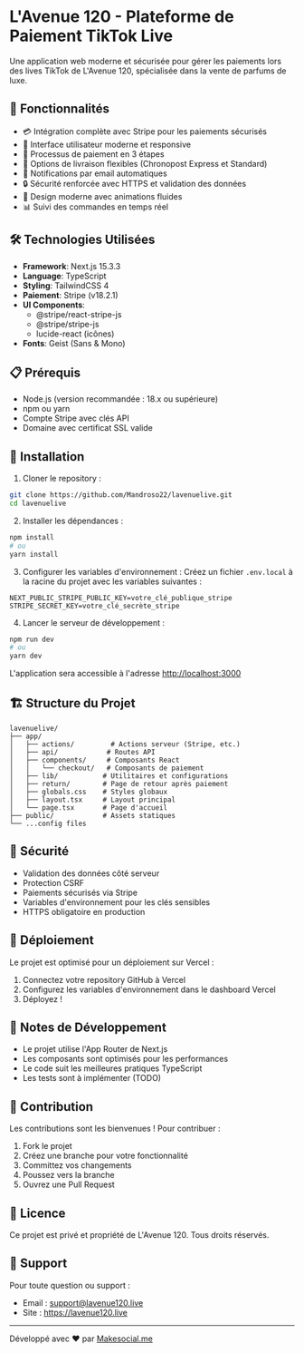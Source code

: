 # L'Avenue 120 - Plateforme de Paiement TikTok Live

Une application web moderne et sécurisée pour gérer les paiements lors des lives TikTok de L'Avenue 120, spécialisée dans la vente de parfums de luxe.

## 🚀 Fonctionnalités

- 💳 Intégration complète avec Stripe pour les paiements sécurisés
- 📱 Interface utilisateur moderne et responsive
- 🔄 Processus de paiement en 3 étapes
- 🚚 Options de livraison flexibles (Chronopost Express et Standard)
- 📧 Notifications par email automatiques
- 🔒 Sécurité renforcée avec HTTPS et validation des données
- 🎨 Design moderne avec animations fluides
- 📊 Suivi des commandes en temps réel

## 🛠️ Technologies Utilisées

- **Framework**: Next.js 15.3.3
- **Language**: TypeScript
- **Styling**: TailwindCSS 4
- **Paiement**: Stripe (v18.2.1)
- **UI Components**:
  - @stripe/react-stripe-js
  - @stripe/stripe-js
  - lucide-react (icônes)
- **Fonts**: Geist (Sans & Mono)

## 📋 Prérequis

- Node.js (version recommandée : 18.x ou supérieure)
- npm ou yarn
- Compte Stripe avec clés API
- Domaine avec certificat SSL valide

## 🔧 Installation

1. Cloner le repository :

```bash
git clone https://github.com/Mandroso22/lavenuelive.git
cd lavenuelive
```

2. Installer les dépendances :

```bash
npm install
# ou
yarn install
```

3. Configurer les variables d'environnement :
   Créez un fichier `.env.local` à la racine du projet avec les variables suivantes :

```env
NEXT_PUBLIC_STRIPE_PUBLIC_KEY=votre_clé_publique_stripe
STRIPE_SECRET_KEY=votre_clé_secrète_stripe
```

4. Lancer le serveur de développement :

```bash
npm run dev
# ou
yarn dev
```

L'application sera accessible à l'adresse [http://localhost:3000](http://localhost:3000)

## 🏗️ Structure du Projet

```
lavenuelive/
├── app/
│   ├── actions/         # Actions serveur (Stripe, etc.)
│   ├── api/            # Routes API
│   ├── components/     # Composants React
│   │   └── checkout/   # Composants de paiement
│   ├── lib/           # Utilitaires et configurations
│   ├── return/        # Page de retour après paiement
│   ├── globals.css    # Styles globaux
│   ├── layout.tsx     # Layout principal
│   └── page.tsx       # Page d'accueil
├── public/            # Assets statiques
└── ...config files
```

## 🔐 Sécurité

- Validation des données côté serveur
- Protection CSRF
- Paiements sécurisés via Stripe
- Variables d'environnement pour les clés sensibles
- HTTPS obligatoire en production

## 🚢 Déploiement

Le projet est optimisé pour un déploiement sur Vercel :

1. Connectez votre repository GitHub à Vercel
2. Configurez les variables d'environnement dans le dashboard Vercel
3. Déployez !

## 📝 Notes de Développement

- Le projet utilise l'App Router de Next.js
- Les composants sont optimisés pour les performances
- Le code suit les meilleures pratiques TypeScript
- Les tests sont à implémenter (TODO)

## 🤝 Contribution

Les contributions sont les bienvenues ! Pour contribuer :

1. Fork le projet
2. Créez une branche pour votre fonctionnalité
3. Committez vos changements
4. Poussez vers la branche
5. Ouvrez une Pull Request

## 📄 Licence

Ce projet est privé et propriété de L'Avenue 120. Tous droits réservés.

## 👥 Support

Pour toute question ou support :

- Email : support@lavenue120.live
- Site : https://lavenue120.live

---

Développé avec ❤️ par [Makesocial.me](https://makesocial.me)
